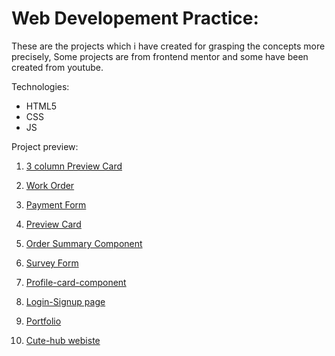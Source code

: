 # Web Developement Practice:

These are the projects which i have created for grasping the concepts more precisely, Some projects are from frontend mentor and some have been created from youtube.

Technologies: 
* HTML5
* CSS
* JS

Project preview:

1. [3 column Preview Card](https://khushi-2002.github.io/Web-development-Practice/3-column-preview-card-component-main/)

2. [Work Order](https://khushi-2002.github.io/Web-development-Practice/work_order/)

3. [Payment Form](https://khushi-2002.github.io/Web-development-Practice/payment_form/)

4. [Preview Card](https://khushi-2002.github.io/Web-development-Practice/nft-preview-card-component-main/)

5. [Order Summary Component](https://khushi-2002.github.io/Web-development-Practice/order-summary-component-main/)

6. [Survey Form](https://khushi-2002.github.io/Web-development-Practice/freecodecamp_Survey_Form/)

7. [Profile-card-component](https://khushi-2002.github.io/Web-development-Practice/profile-card-component-main/)

8. [Login-Signup page](https://khushi-2002.github.io/Web-development-Practice/Login/)

9. [Portfolio](https://khushi-2002.github.io/Web-development-Practice/Portfolio/)

10. [Cute-hub webiste](https://khushi-2002.github.io/Web-development-Practice/Cute-hubb-website-main)

